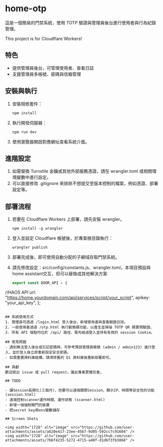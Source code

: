 # home-otp

這是一個簡易的門禁系統，使用 TOTP 驗證與管理員後台進行使用者與行為紀錄管理。

This project is for Cloudflare Workers!

## 特色
- 提供管理員後台，可管理使用者、查看日誌
- 支援管理員多帳號、密碼與信箱管理

## 安裝與執行

1. 安裝相依套件：
   ```
   npm install
   ```
2. 執行開發伺服器：
   ```
   npm run dev
   ```
3. 使用瀏覽器開啟對應網址查看系統介面。

## 進階設定
1. 如需替換 Turnstile 金鑰或其他外部服務憑證，請在 wrangler.toml 或相關環境變數中進行設定。
2. 可以直接修改 .gitignore 來排除不想提交至版本控制的檔案，例如憑證、部署設定等。

## 部署流程
1. 若要在 Cloudflare Workers 上部署，請先安裝 wrangler。
   ```
   npm install -g wrangler
   ```
2. 登入並設定 Cloudflare 帳號後，於專案根目錄執行：
   ```
   wrangler publish
   ```
3. 部署完成後，即可使用自動分配的子網域存取門禁系統。

4. 請先修改設定：src/config/constants.js、wrangler.toml，本項目預設與home assistant交互，但可以替換成其他解決方案

   ```javascript
   export const DOOR_API = {
  //HAOS API
  url: "https://home.yourdomain.com/api/services/script/your_script",
  apikey: "your_api_key",
};
   ```

## 系統使用方式
1. 管理員可透過 /login.html 登入後台，新增使用者與查看驗證日誌。
2. 一般使用者透過 /otp.html 執行動態碼功能，以產生並掃描 TOTP QR 碼實現驗證。
3. 所有 API 端點均位於 /api/ 路徑，需先經過登入並持有有效的 session Cookie。

## 常見問題
- 遇到無法登入後台或忘記密碼時，可參考預設管理員帳號 (admin / admin123) 進行登入，並於登入後立即重新設定安全密碼。
- 如需重置資料庫結構，請清除舊的 D1 資料庫後重新部署即可。

## 貢獻
歡迎提出 issue 或 pull request，讓此專案更臻完善。

## TODO

- 讓Session長期化(三個月)，但要可以遠端關閉Session、顯示IP、時間等安全性的功能 (session.html)
- 遠端控制scanner運作時間、運作狀態 (scanner.html)
- 新增一個強制開門的裝置
- 把secret key用env變數儲存

## Screen Shots

<img width="1728" alt="image" src="https://github.com/user-attachments/assets/a620e417-23ee-4567-9d95-592cc7c91604" />
<img width="1728" alt="image" src="https://github.com/user-attachments/assets/7b6f4235-5272-4715-a40f-d1d6f3fb3868" />

